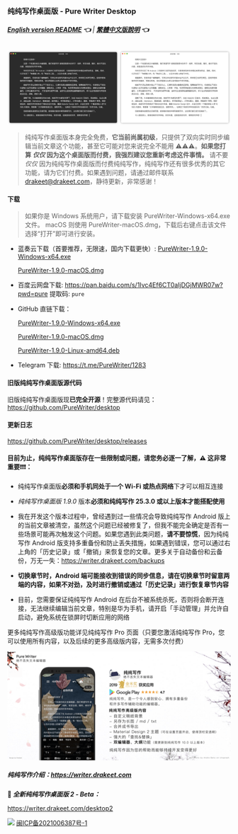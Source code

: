 ### 纯纯写作桌面版 - Pure Writer Desktop

###### **[English version README](./desktop_en) 👈** | **[繁體中文版說明](./desktop_zh) 👈**

![Preview](/images/115110118-57bb0e00-9fac-11eb-9270-2d83502405a3.png)

> 纯纯写作桌面版本身完全免费，**它当前尚属初级**，只提供了双向实时同步编辑当前文章这个功能，甚至它可能对您来说完全不能用 ⚠️⚠️⚠️。**如果您打算 _仅仅_ 因为这个桌面版而付费，我强烈建议您重新考虑这件事情。**
> 请不要 _仅仅_ 因为纯纯写作桌面版而付费纯纯写作，纯纯写作还有很多优秀的其它功能，请为它们付费。如果遇到问题，请通过邮件联系 
> drakeet@drakeet.com，静待更新，非常感谢！

#### 下载

> 如果你是 Windows 系统用户，请下载安装 PureWriter-Windows-x64.exe 文件。
> macOS 则使用 PureWriter-macOS.dmg，下载后右键点击该文件选择“打开”即可进行安装。

- 蓝奏云下载（首要推荐，无限速，国内下载更快）:
  [PureWriter-1.9.0-Windows-x64.exe](https://drakeet.lanzouj.com/iLsa1111u9be)

  [PureWriter-1.9.0-macOS.dmg](https://drakeet.lanzouj.com/iICHB111ucab)

- 百度云网盘下载: https://pan.baidu.com/s/1Ivc4Ef6CT0aIjDGjMWR07w?pwd=pure 提取码: `pure`

- GitHub 直链下载：

  [PureWriter-1.9.0-Windows-x64.exe](https://github.com/PureWriter/desktop/releases/download/1.9.0/PureWriter-1.9.0-Windows-x64.exe)

  [PureWriter-1.9.0-macOS.dmg](https://github.com/PureWriter/desktop/releases/download/1.9.0/PureWriter-1.9.0-macOS.dmg)

  [PureWriter-1.9.0-Linux-amd64.deb](https://github.com/PureWriter/desktop/releases/download/1.9.0/PureWriter-1.9.0-Linux-amd64.deb)

- Telegram 下载: https://t.me/PureWriter/1283

#### 旧版纯纯写作桌面版源代码

旧版纯纯写作桌面版现**已完全开源**！完整源代码请见：https://github.com/PureWriter/desktop


#### 更新日志

https://github.com/PureWriter/desktop/releases

#### 目前为止，纯纯写作桌面版存在一些限制或问题，请您务必逐一了解，⚠️ 这非常重要❗️❗️❗️：

- 纯纯写作桌面版**必须和手机同处于一个 Wi-Fi 或热点网络**下才可以相互连接

- *纯纯写作桌面版 1.9.0* 版本**必须和纯纯写作 25.3.0 或以上版本才能搭配使用**

- 我在开发这个版本过程中，曾经遇到过一些情况会导致纯纯写作 Android 版上的当前文章被清空，虽然这个问题已经被修复了，但我不能完全确定是否有一些场景可能再次触发这个问题。如果您遇到此类问题，**请不要惊慌**，因为纯纯写作 Android 版支持多重备份和防止丢失措施，如果遇到错误，您可以通过右上角的「历史记录」或「撤销」来恢复您的文章。更多关于自动备份和云备份，万无一失：https://writer.drakeet.com/backups

- **切换章节时，Android 端可能接收到错误的同步信息，请在切换章节时留意两端的内容，如果不对劲，及时进行撤销或通过「历史记录」进行恢复章节内容**

- 目前，您需要保证纯纯写作 Android 在后台不被系统杀死，否则将会断开连接，无法继续编辑当前文章，特别是华为手机，请开启「手动管理」并允许自启动，避免系统在锁屏时切断应用的网络

更多纯纯写作高级版功能详见纯纯写作 Pro 页面（只要您激活纯纯写作 Pro，您可以使用所有内容，以及后续的更多高级版内容，无需多次付费）

![Pure Writer Pro](/images/65221084-d741dc00-daee-11e9-980d-3f6d7d234d29.png)

##### 纯纯写作介绍：https://writer.drakeet.com





**🥚 *全新纯纯写作桌面版 2 - Beta：***

https://writer.drakeet.com/desktop2















<img src="https://img.alicdn.com/tfs/TB1..50QpXXXXX7XpXXXXXXXXXX-40-40.png" width=22 /> [闽ICP备2021006387号-1](https://beian.miit.gov.cn/)
